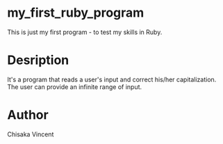 # my_first_ruby_program
This is just my first program - to test my skills in Ruby.

# Desription
It's a program that reads a user's input and correct his/her capitalization. The user can provide an infinite range of input.

# Author
Chisaka Vincent

